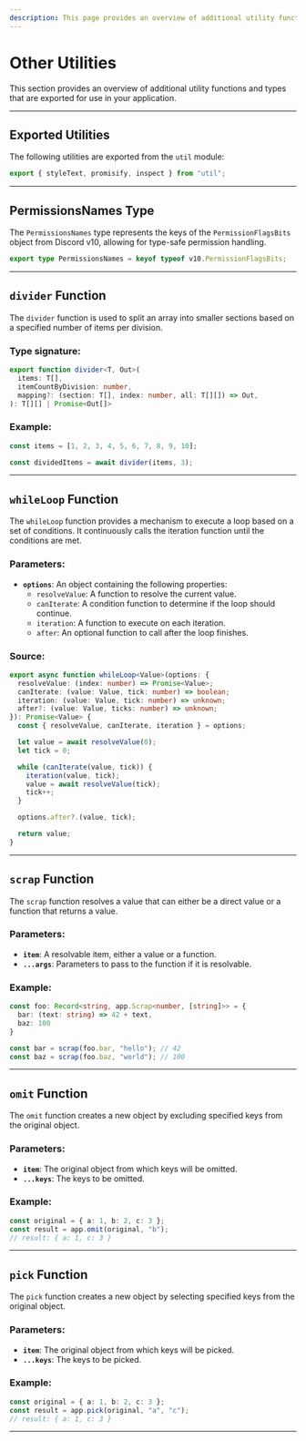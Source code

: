 ```yaml
---
description: This page provides an overview of additional utility functions and types that are exported for use in your application.
---
```



# Other Utilities

This section provides an overview of additional utility functions and types that are exported for use in your application.

---

## Exported Utilities

The following utilities are exported from the `util` module:

```ts
export { styleText, promisify, inspect } from "util";
```

---

## PermissionsNames Type

The `PermissionsNames` type represents the keys of the `PermissionFlagsBits` object from Discord v10, allowing for type-safe permission handling.

```ts
export type PermissionsNames = keyof typeof v10.PermissionFlagsBits;
```

---

## `divider` Function

The `divider` function is used to split an array into smaller sections based on a specified number of items per division.

### Type signature:
```ts
export function divider<T, Out>(
  items: T[],
  itemCountByDivision: number,
  mapping?: (section: T[], index: number, all: T[][]) => Out,
): T[][] | Promise<Out[]>
```

### Example:
```ts
const items = [1, 2, 3, 4, 5, 6, 7, 8, 9, 10];

const dividedItems = await divider(items, 3);
```

---

## `whileLoop` Function

The `whileLoop` function provides a mechanism to execute a loop based on a set of conditions. It continuously calls the iteration function until the conditions are met.

### Parameters:
- **`options`**: An object containing the following properties:
  - `resolveValue`: A function to resolve the current value.
  - `canIterate`: A condition function to determine if the loop should continue.
  - `iteration`: A function to execute on each iteration.
  - `after`: An optional function to call after the loop finishes.

### Source:
```ts
export async function whileLoop<Value>(options: {
  resolveValue: (index: number) => Promise<Value>;
  canIterate: (value: Value, tick: number) => boolean;
  iteration: (value: Value, tick: number) => unknown;
  after?: (value: Value, ticks: number) => unknown;
}): Promise<Value> {
  const { resolveValue, canIterate, iteration } = options;

  let value = await resolveValue(0);
  let tick = 0;

  while (canIterate(value, tick)) {
    iteration(value, tick);
    value = await resolveValue(tick);
    tick++;
  }

  options.after?.(value, tick);

  return value;
}
```

---

## `scrap` Function

The `scrap` function resolves a value that can either be a direct value or a function that returns a value.

### Parameters:
- **`item`**: A resolvable item, either a value or a function.
- **`...args`**: Parameters to pass to the function if it is resolvable.

### Example:
```ts
const foo: Record<string, app.Scrap<number, [string]>> = {
  bar: (text: string) => 42 + text,
  baz: 100
}

const bar = scrap(foo.bar, "hello"); // 42
const baz = scrap(foo.baz, "world"); // 100
```

---

## `omit` Function

The `omit` function creates a new object by excluding specified keys from the original object.

### Parameters:
- **`item`**: The original object from which keys will be omitted.
- **`...keys`**: The keys to be omitted.

### Example:
```ts
const original = { a: 1, b: 2, c: 3 };
const result = app.omit(original, "b");
// result: { a: 1, c: 3 }
```

---

## `pick` Function

The `pick` function creates a new object by selecting specified keys from the original object.

### Parameters:
- **`item`**: The original object from which keys will be picked.
- **`...keys`**: The keys to be picked.

### Example:
```ts
const original = { a: 1, b: 2, c: 3 };
const result = app.pick(original, "a", "c");
// result: { a: 1, c: 3 }
```

---